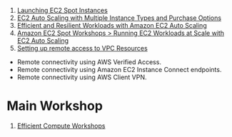 
1. [Launching EC2 Spot Instances](https://catalog.us-east-1.prod.workshops.aws/workshops/36a2c2bb-b92d-4428-8626-3a75df01efcc/en-US/20-getting-started)
2. [EC2 Auto Scaling with Multiple Instance Types and Purchase Options](https://catalog.us-east-1.prod.workshops.aws/workshops/0a0fe16c-8693-4d23-8679-4f1701dbd2b0/en-US)
3. [Efficient and Resilient Workloads with Amazon EC2 Auto Scaling](https://catalog.us-east-1.prod.workshops.aws/workshops/20c57d32-162e-4ad5-86a6-dff1f8de4b3c/en-US)
4. [Amazon EC2 Spot Workshops > Running EC2 Workloads at Scale with EC2 Auto Scaling](https://ec2spotworkshops.com/running-amazon-ec2-workloads-at-scale.html)
5. [Setting up remote access to VPC Resources](https://catalog.us-east-1.prod.workshops.aws/workshops/d903ff2b-f043-4126-a4f5-64a7cc2922ec/en-US)
* Remote connectivity using AWS Verified Access.
* Remote connectivity using Amazon EC2 Instance Connect endpoints.
* Remote connectivity using AWS Client VPN.

# Main Workshop

1. [Efficient Compute Workshops](https://ec2spotworkshops.com/)